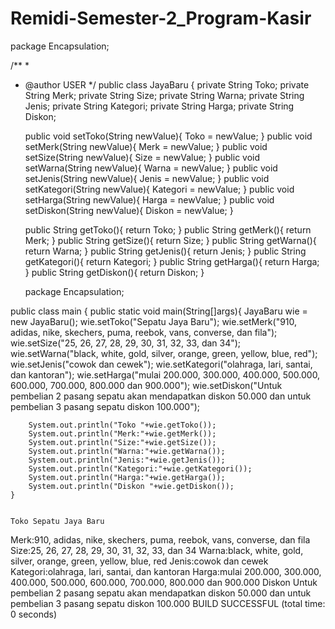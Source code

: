 # Remidi-Semester-2_Program-Kasir
package Encapsulation;

/**
 *
 * @author USER
 */
public class JayaBaru {
    private String Toko;
    private String Merk;
    private String Size;
    private String Warna;
    private String Jenis;
    private String Kategori;
    private String Harga;
    private String Diskon;
    
    public void setToko(String newValue){
        Toko = newValue;
    }
    public void setMerk(String newValue){
        Merk = newValue;
    }
    public void setSize(String newValue){
        Size = newValue;
    }
    public void setWarna(String newValue){
        Warna = newValue;
    }
    public void setJenis(String newValue){
        Jenis = newValue;
    }
    public void setKategori(String newValue){
        Kategori = newValue;
    }
    public void setHarga(String newValue){
        Harga = newValue;
    }
    public void setDiskon(String newValue){
        Diskon = newValue;
    }
    
    
    public String getToko(){
        return Toko;
    }
    public String getMerk(){
        return Merk;
    }
    public String getSize(){
        return Size;
    }
    public String getWarna(){
        return Warna;
    }
    public String getJenis(){
        return Jenis;
    }
    public String getKategori(){
        return Kategori;
    }
    public String getHarga(){
        return Harga;
    }
    public String getDiskon(){
        return Diskon;
    }
    
    
    
    package Encapsulation;


public class main {
    public static void main(String[]args){
        JayaBaru wie = new JayaBaru();
        wie.setToko("Sepatu Jaya Baru");
        wie.setMerk("910, adidas, nike, skechers, puma, reebok, vans, converse, dan fila");
        wie.setSize("25, 26, 27, 28, 29, 30, 31, 32, 33, dan 34");
        wie.setWarna("black, white, gold, silver, orange, green, yellow, blue, red");
        wie.setJenis("cowok dan cewek");
        wie.setKategori("olahraga, lari, santai, dan kantoran");
        wie.setHarga("mulai 200.000, 300.000, 400.000, 500.000, 600.000, 700.000, 800.000 dan 900.000");
        wie.setDiskon("Untuk pembelian 2 pasang sepatu akan mendapatkan diskon 50.000 dan untuk pembelian 3 pasang sepatu diskon 100.000");
        
        System.out.println("Toko "+wie.getToko());
        System.out.println("Merk:"+wie.getMerk());
        System.out.println("Size:"+wie.getSize());
        System.out.println("Warna:"+wie.getWarna());
        System.out.println("Jenis:"+wie.getJenis());
        System.out.println("Kategori:"+wie.getKategori());
        System.out.println("Harga:"+wie.getHarga());
        System.out.println("Diskon "+wie.getDiskon());
    }
    
    
    Toko Sepatu Jaya Baru
Merk:910, adidas, nike, skechers, puma, reebok, vans, converse, dan fila
Size:25, 26, 27, 28, 29, 30, 31, 32, 33, dan 34
Warna:black, white, gold, silver, orange, green, yellow, blue, red
Jenis:cowok dan cewek
Kategori:olahraga, lari, santai, dan kantoran
Harga:mulai 200.000, 300.000, 400.000, 500.000, 600.000, 700.000, 800.000 dan 900.000
Diskon Untuk pembelian 2 pasang sepatu akan mendapatkan diskon 50.000 dan untuk pembelian 3 pasang sepatu diskon 100.000
BUILD SUCCESSFUL (total time: 0 seconds)
